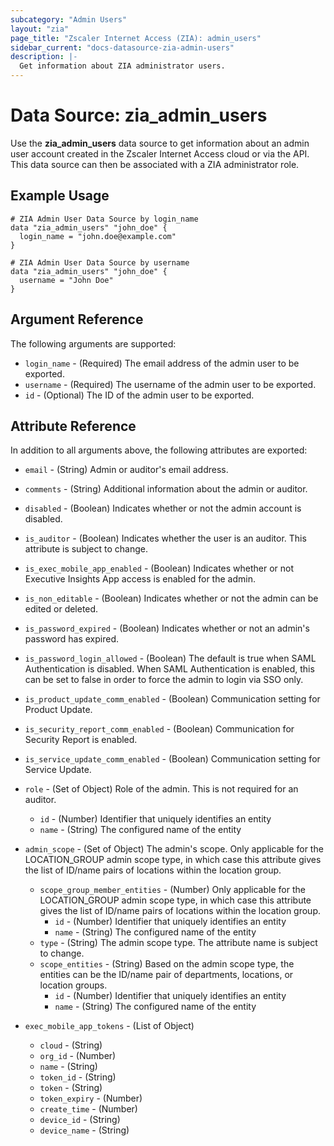 ```yaml
---
subcategory: "Admin Users"
layout: "zia"
page_title: "Zscaler Internet Access (ZIA): admin_users"
sidebar_current: "docs-datasource-zia-admin-users"
description: |-
  Get information about ZIA administrator users.
---
```


# Data Source: zia_admin_users

Use the **zia_admin_users** data source to get information about an admin user account created in the Zscaler Internet Access cloud or via the API. This data source can then be associated with a ZIA administrator role.

## Example Usage

```hcl
# ZIA Admin User Data Source by login_name
data "zia_admin_users" "john_doe" {
  login_name = "john.doe@example.com"
}
```

```hcl
# ZIA Admin User Data Source by username
data "zia_admin_users" "john_doe" {
  username = "John Doe"
}
```

## Argument Reference

The following arguments are supported:

* `login_name` - (Required) The email address of the admin user to be exported.
* `username` - (Required) The username of the admin user to be exported.
* `id` - (Optional) The ID of the admin user to be exported.

## Attribute Reference

In addition to all arguments above, the following attributes are exported:

* `email` - (String) Admin or auditor's email address.
* `comments` - (String) Additional information about the admin or auditor.
* `disabled` - (Boolean) Indicates whether or not the admin account is disabled.
* `is_auditor` - (Boolean) Indicates whether the user is an auditor. This attribute is subject to change.
* `is_exec_mobile_app_enabled` - (Boolean) Indicates whether or not Executive Insights App access is enabled for the admin.
* `is_non_editable` - (Boolean) Indicates whether or not the admin can be edited or deleted.
* `is_password_expired` - (Boolean) Indicates whether or not an admin's password has expired.
* `is_password_login_allowed` - (Boolean) The default is true when SAML Authentication is disabled. When SAML Authentication is enabled, this can be set to false in order to force the admin to login via SSO only.
* `is_product_update_comm_enabled` - (Boolean) Communication setting for Product Update.
* `is_security_report_comm_enabled` - (Boolean) Communication for Security Report is enabled.
* `is_service_update_comm_enabled` - (Boolean) Communication setting for Service Update.

* `role` - (Set of Object) Role of the admin. This is not required for an auditor.
  * `id` - (Number) Identifier that uniquely identifies an entity
  * `name` - (String) The configured name of the entity

* `admin_scope` - (Set of Object) The admin's scope. Only applicable for the LOCATION_GROUP admin scope type, in which case this attribute gives the list of ID/name pairs of locations within the location group.
  * `scope_group_member_entities` - (Number) Only applicable for the LOCATION_GROUP admin scope type, in which case this attribute gives the list of ID/name pairs of locations within the location group.
    * `id` - (Number) Identifier that uniquely identifies an entity
    * `name` - (String) The configured name of the entity
  * `type` - (String) The admin scope type. The attribute name is subject to change.
  * `scope_entities` - (String) Based on the admin scope type, the entities can be the ID/name pair of departments, locations, or location groups.
    * `id` - (Number) Identifier that uniquely identifies an entity
    * `name` - (String) The configured name of the entity

* `exec_mobile_app_tokens` - (List of Object)
  * `cloud` - (String)
  * `org_id` - (Number)
  * `name` - (String)
  * `token_id` - (String)
  * `token` - (String)
  * `token_expiry` - (Number)
  * `create_time` - (Number)
  * `device_id` - (String)
  * `device_name` - (String)
